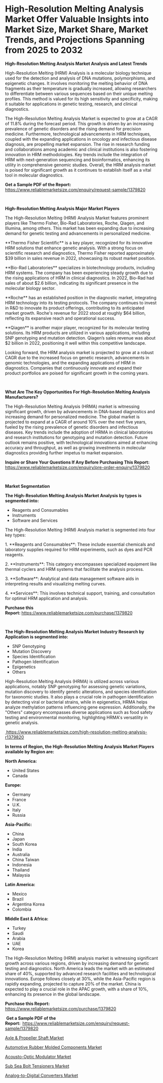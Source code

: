 <p><h1>High-Resolution Melting Analysis Market Offer Valuable Insights into Market Size, Market Share, Market Trends, and Projections Spanning from 2025 to 2032</h1></p><p><strong>High-Resolution Melting Analysis Market Analysis and Latest Trends</strong></p>
<p><p>High-Resolution Melting (HRM) Analysis is a molecular biology technique used for the detection and analysis of DNA mutations, polymorphisms, and epigenetic changes. It involves monitoring the melting behavior of DNA fragments as their temperature is gradually increased, allowing researchers to differentiate between various sequences based on their unique melting profiles. This method is valued for its high sensitivity and specificity, making it suitable for applications in genetic testing, research, and clinical diagnostics.</p><p>The High-Resolution Melting Analysis Market is expected to grow at a CAGR of 11.8% during the forecast period. This growth is driven by an increasing prevalence of genetic disorders and the rising demand for precision medicine. Furthermore, technological advancements in HRM techniques, coupled with the expanding applications in oncology and infectious disease diagnosis, are propelling market expansion. The rise in research funding and collaborations among academic and clinical institutions is also fostering innovation in HRM methodologies. Key trends include the integration of HRM with next-generation sequencing and bioinformatics, enhancing its utility in comprehensive genomic studies. Overall, the HRM analysis market is poised for significant growth as it continues to establish itself as a vital tool in molecular diagnostics.</p></p>
<p><strong>Get a Sample PDF of the Report:&nbsp;</strong> <a href="https://www.reliablemarketsize.com/enquiry/request-sample/1379820?utm_campaign=1845&utm_medium=2&utm_source=Github&utm_content=ia&utm_term=22032025&utm_id=high-resolution-melting-analysis">https://www.reliablemarketsize.com/enquiry/request-sample/1379820</a></p>
<p>&nbsp;</p>
<p><strong>High-Resolution Melting Analysis Major Market Players</strong></p>
<p><p>The High-Resolution Melting (HRM) Analysis Market features prominent players like Thermo Fisher, Bio-Rad Laboratories, Roche, Qiagen, and Illumina, among others. This market has been expanding due to increasing demand for genetic testing and advancements in personalized medicine.</p><p>**Thermo Fisher Scientific** is a key player, recognized for its innovative HRM solutions that enhance genetic analysis. With a strong focus on scientific research and diagnostics, Thermo Fisher reported approximately $39 billion in sales revenue in 2022, showcasing its robust market position.</p><p>**Bio-Rad Laboratories** specializes in biotechnology products, including HRM systems. The company has been experiencing steady growth due to the rising applications of HRM in clinical diagnostics. In 2022, Bio-Rad had sales of about $2.6 billion, indicating its significant presence in the molecular biology sector.</p><p>**Roche** has an established position in the diagnostic market, integrating HRM technology into its testing protocols. The company continues to invest in R&D to innovate its product offerings, contributing to its anticipated market growth. Roche's revenue for 2022 stood at roughly $64 billion, reflecting its expansive reach and operational success.</p><p>**Qiagen** is another major player, recognized for its molecular testing solutions. Its HRM products are utilized in various applications, including SNP genotyping and mutation detection. Qiagen’s sales revenue was about $2 billion in 2022, positioning it well within this competitive landscape.</p><p>Looking forward, the HRM analysis market is projected to grow at a robust CAGR due to the increased focus on genetic research, advancements in genomic technologies, and the expanding applications of HRM in diagnostics. Companies that continuously innovate and expand their product portfolios are poised for significant growth in the coming years.</p></p>
<p>&nbsp;</p>
<p><strong>What Are The Key Opportunities For High-Resolution Melting Analysis Manufacturers?</strong></p>
<p><p>The High-Resolution Melting Analysis (HRMA) market is witnessing significant growth, driven by advancements in DNA-based diagnostics and increasing demand for personalized medicine. The global market is projected to expand at a CAGR of around 10% over the next five years, fueled by the rising prevalence of genetic disorders and infectious diseases. Key trends include the adoption of HRMA in clinical laboratories and research institutions for genotyping and mutation detection. Future outlook remains positive, with technological innovations aimed at enhancing accuracy and throughput, as well as growing investments in molecular diagnostics providing further impetus to market expansion.</p></p>
<p><strong>Inquire or Share Your Questions If Any Before Purchasing This Report:</strong> <a href="https://www.reliablemarketsize.com/enquiry/pre-order-enquiry/1379820?utm_campaign=1845&utm_medium=2&utm_source=Github&utm_content=ia&utm_term=22032025&utm_id=high-resolution-melting-analysis">https://www.reliablemarketsize.com/enquiry/pre-order-enquiry/1379820</a></p>
<p>&nbsp;</p>
<p><strong>Market Segmentation</strong></p>
<p><strong>The High-Resolution Melting Analysis Market Analysis by types is segmented into:</strong></p>
<p><ul><li>Reagents and Consumables</li><li>Instruments</li><li>Software and Services</li></ul></p>
<p><p>The High-Resolution Melting (HRM) Analysis market is segmented into four key types: </p><p>1. **Reagents and Consumables**: These include essential chemicals and laboratory supplies required for HRM experiments, such as dyes and PCR reagents. </p><p>2. **Instruments**: This category encompasses specialized equipment like thermal cyclers and HRM systems that facilitate the analysis process. </p><p>3. **Software**: Analytical and data management software aids in interpreting results and visualizing melting curves. </p><p>4. **Services**: This involves technical support, training, and consultation for optimal HRM application and analysis. </p></p>
<p><strong>Purchase this Report:&nbsp;</strong><a href="https://www.reliablemarketsize.com/purchase/1379820?utm_campaign=1845&utm_medium=2&utm_source=Github&utm_content=ia&utm_term=22032025&utm_id=high-resolution-melting-analysis">https://www.reliablemarketsize.com/purchase/1379820</a></p>
<p>&nbsp;</p>
<p><strong>The High-Resolution Melting Analysis Market Industry Research by Application is segmented into:</strong></p>
<p><ul><li>SNP Genotyping</li><li>Mutation Discovery</li><li>Species Identification</li><li>Pathogen Identification</li><li>Epigenetics</li><li>Others</li></ul></p>
<p><p>High-Resolution Melting Analysis (HRMA) is utilized across various applications, notably SNP genotyping for assessing genetic variations, mutation discovery to identify genetic alterations, and species identification for taxonomic studies. It also plays a crucial role in pathogen identification by detecting viral or bacterial strains, while in epigenetics, HRMA helps analyze methylation patterns influencing gene expression. Additionally, the "Others" category encompasses diverse applications such as food safety testing and environmental monitoring, highlighting HRMA's versatility in genetic analysis.</p></p>
<p><a href="https://www.reliablemarketsize.com/high-resolution-melting-analysis-r1379820?utm_campaign=1845&utm_medium=2&utm_source=Github&utm_content=ia&utm_term=22032025&utm_id=high-resolution-melting-analysis">&nbsp;https://www.reliablemarketsize.com/high-resolution-melting-analysis-r1379820</a></p>
<p><strong>In terms of Region, the High-Resolution Melting Analysis Market Players available by Region are:</strong></p>
<p>
    <p> <strong> North America: </strong>
        <ul>
            <li>United States</li>
            <li>Canada</li>
        </ul>
        </p> 
    <p> <strong> Europe: </strong>
        <ul>
            <li>Germany</li>
            <li>France</li>
            <li>U.K.</li>
            <li>Italy</li>
            <li>Russia</li>
        </ul>
        </p> 
    <p> <strong> Asia-Pacific: </strong>
        <ul>
            <li>China</li>
            <li>Japan</li>
            <li>South Korea</li>
            <li>India</li>
            <li>Australia</li>
            <li>China Taiwan</li>
            <li>Indonesia</li>
            <li>Thailand</li>
            <li>Malaysia</li>
        </ul>
        </p> 
    <p> <strong> Latin America: </strong>
        <ul>
            <li>Mexico</li>
            <li>Brazil</li>
            <li>Argentina Korea</li>
            <li>Colombia</li>
        </ul>
        </p> 
    <p> <strong> Middle East & Africa: </strong>
        <ul>
            <li>Turkey</li>
            <li>Saudi</li>
            <li>Arabia</li>
            <li>UAE</li>
            <li>Korea</li>
        </ul>
    </p>
    </p>
<p><p>The High-Resolution Melting (HRM) analysis market is witnessing significant growth across various regions, driven by increasing demand for genetic testing and diagnostics. North America leads the market with an estimated share of 40%, supported by advanced research facilities and technological innovations. Europe follows closely at 30%, while the Asia-Pacific region is rapidly expanding, projected to capture 20% of the market. China is expected to play a crucial role in the APAC growth, with a share of 10%, enhancing its presence in the global landscape.</p></p>
<p><strong>Purchase this Report: </strong><a href="https://www.reliablemarketsize.com/purchase/1379820?utm_campaign=1845&utm_medium=2&utm_source=Github&utm_content=ia&utm_term=22032025&utm_id=high-resolution-melting-analysis">https://www.reliablemarketsize.com/purchase/1379820</a></p>
<p>&nbsp;<strong>Get a Sample PDF of the Report:&nbsp;&nbsp;</strong><a href="https://www.reliablemarketsize.com/enquiry/request-sample/1379820?utm_campaign=1845&utm_medium=2&utm_source=Github&utm_content=ia&utm_term=22032025&utm_id=high-resolution-melting-analysis">https://www.reliablemarketsize.com/enquiry/request-sample/1379820</a></p>
<p><strong></strong></p>
<p><p><a href="https://github.com/papnider/Market-Research-Report-List-1/blob/main/axle-propeller-shaft-market.md?utm_campaign=1845&utm_medium=2&utm_source=Github&utm_content=ia&utm_term=22032025&utm_id=high-resolution-melting-analysis">Axle & Propeller Shaft Market</a></p><p><a href="https://github.com/suebabuhai/Market-Research-Report-List-1/blob/main/automotive-rubber-molded-components-market.md?utm_campaign=1845&utm_medium=2&utm_source=Github&utm_content=ia&utm_term=22032025&utm_id=high-resolution-melting-analysis">Automotive Rubber Molded Components Market</a></p><p><a href="https://github.com/naanaafranxu/Market-Research-Report-List-1/blob/main/acousto-optic-modulator-market.md?utm_campaign=1845&utm_medium=2&utm_source=Github&utm_content=ia&utm_term=22032025&utm_id=high-resolution-melting-analysis">Acousto-Optic Modulator Market</a></p><p><a href="https://github.com/dagnewopus/Market-Research-Report-List-1/blob/main/sub-sea-bolt-tensioners-market.md?utm_campaign=1845&utm_medium=2&utm_source=Github&utm_content=ia&utm_term=22032025&utm_id=high-resolution-melting-analysis">Sub Sea Bolt Tensioners Market</a></p><p><a href="https://github.com/nyanikumchu/Market-Research-Report-List-1/blob/main/analog-to-digital-converters-market.md?utm_campaign=1845&utm_medium=2&utm_source=Github&utm_content=ia&utm_term=22032025&utm_id=high-resolution-melting-analysis">Analog-to-Digital Converters Market</a></p></p>